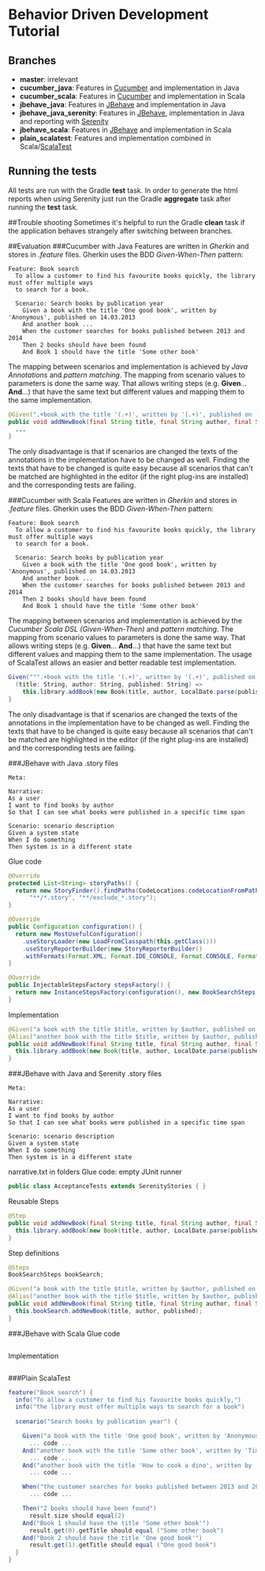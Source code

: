 # Behavior Driven Development Tutorial
## Branches
- __master__: irrelevant
- __cucumber_java__: Features in [Cucumber](https://cucumber.io/) and implementation in Java
- __cucumber_scala__: Features in [Cucumber](https://cucumber.io/) and implementation in Scala
- __jbehave_java__: Features in [JBehave](http://jbehave.org/) and implementation in Java
- __jbehave_java_serenity__: Features in [JBehave](http://jbehave.org/), implementation in Java and
reporting with [Serenity](http://www.thucydides.info/docs/serenity/)
- __jbehave_scala__: Features in [JBehave](http://jbehave.org/) and implementation in Scala
- __plain_scalatest__: Features and implementation combined in Scala/[ScalaTest](http://www.scalatest.org/)

## Running the tests
All tests are run with the Gradle __test__ task. In order to generate the html reports when using Serenity just
run the Gradle __aggregate__ task after running the __test__ task.

##Trouble shooting
Sometimes it's helpful to run the Gradle __clean__ task if the application behaves strangely after switching between branches.

##Evaluation
###Cucumber with Java
Features are written in *Gherkin* and stores in *.feature* files. Gherkin uses the BDD *Given-When-Then* pattern:
```
Feature: Book search
  To allow a customer to find his favourite books quickly, the library must offer multiple ways
  to search for a book.

  Scenario: Search books by publication year
    Given a book with the title 'One good book', written by 'Anonymous', published on 14.03.2013
    And another book ...
    When the customer searches for books published between 2013 and 2014
    Then 2 books should have been found
    And Book 1 should have the title 'Some other book'
```
The mapping between scenarios and implementation is achieved by *Java Annotations* and *pattern matching*. The mapping from
scenario values to parameters is done the same way. That allows writing steps (e.g. __Given__... __And__...) that have the same
text but different values and mapping them to the same implementation.
```java
@Given(".+book with the title '(.+)', written by '(.+)', published on (.+)")
public void addNewBook(final String title, final String author, final String published) {
  ...
}
```
The only disadvantage is that if scenarios are changed the texts of the annotations in the implementation have to be changed
as well. Finding the texts that have to be changed is quite easy because all scenarios that can't be matched are highlighted
in the editor (if the right plug-ins are installed) and the corresponding tests are failing.

###Cucumber with Scala
Features are written in *Gherkin* and stores in *.feature* files. Gherkin uses the BDD *Given-When-Then* pattern:
```
Feature: Book search
  To allow a customer to find his favourite books quickly, the library must offer multiple ways
  to search for a book.

  Scenario: Search books by publication year
    Given a book with the title 'One good book', written by 'Anonymous', published on 14.03.2013
    And another book ...
    When the customer searches for books published between 2013 and 2014
    Then 2 books should have been found
    And Book 1 should have the title 'Some other book'
```
The mapping between scenarios and implementation is achieved by the *Cucumber Scala DSL (Given-When-Then)* and *pattern matching*.
The mapping from scenario values to parameters is done the same way. That allows writing steps (e.g. __Given__... __And__...) that
have the same text but different values and mapping them to the same implementation. The usage of ScalaTest allows an easier and
better readable test implementation.
```scala
Given(""".+book with the title '(.+)', written by '(.+)', published on (.+)""") {
  (title: String, author: String, published: String) =>
    this.library.addBook(new Book(title, author, LocalDate.parse(published, dateFormatter)))
}
```
The only disadvantage is that if scenarios are changed the texts of the annotations in the implementation have to be changed as well.
Finding the texts that have to be changed is quite easy because all scenarios that can't be matched are highlighted in the editor
(if the right plug-ins are installed) and the corresponding tests are failing.

###JBehave with Java
.story files
```
Meta:

Narrative:
As a user
I want to find books by author
So that I can see what books were published in a specific time span

Scenario: scenario description
Given a system state
When I do something
Then system is in a different state
```
Glue code
```java
@Override
protected List<String> storyPaths() {
  return new StoryFinder().findPaths(CodeLocations.codeLocationFromPath("src/test/resources"),
      "**/*.story", "**/exclude_*.story");
}

@Override
public Configuration configuration() {
  return new MostUsefulConfiguration()
    .useStoryLoader(new LoadFromClasspath(this.getClass()))
    .useStoryReporterBuilder(new StoryReporterBuilder()
    .withFormats(Format.XML, Format.IDE_CONSOLE, Format.CONSOLE, Format.HTML, Format.TXT));
}

@Override
public InjectableStepsFactory stepsFactory() {
  return new InstanceStepsFactory(configuration(), new BookSearchSteps());
}
```
Implementation
```java
@Given("a book with the title $title, written by $author, published on $published")
@Alias("another book with the title $title, written by $author, published on $published")
public void addNewBook(final String title, final String author, final String published) {
  this.library.addBook(new Book(title, author, LocalDate.parse(published, dateTimeFormatter)));
}
```

###JBehave with Java and Serenity
.story files
```
Meta:

Narrative:
As a user
I want to find books by author
So that I can see what books were published in a specific time span

Scenario: scenario description
Given a system state
When I do something
Then system is in a different state
```
narrative.txt in folders
Glue code: empty JUnit runner
```java
public class AcceptanceTests extends SerenityStories { }
```
Reusable Steps
```java
@Step
public void addNewBook(final String title, final String author, final String published) {
  this.library.addBook(new Book(title, author, LocalDate.parse(published, dateTimeFormatter)));
}
```
Step definitions
```java
@Steps
BookSearchSteps bookSearch;

@Given("a book with the title $title, written by $author, published on $published")
@Alias("another book with the title $title, written by $author, published on $published")
public void addNewBook(final String title, final String author, final String published) {
  this.bookSearch.addNewBook(title, author, published);
}
```

###JBehave with Scala
Glue code
```scala

```
Implementation
```scala

```

###Plain ScalaTest
```scala
feature("Book search") {
  info("To allow a customer to find his favourite books quickly,")
  info("the library must offer multiple ways to search for a book")
  
  scenario("Search books by publication year") {

    Given("a book with the title 'One good book', written by 'Anonymous', published on 14.03.2013")
      ... code ...
    And("another book with the title 'Some other book', written by 'Tim Tomson', published on 23.08.2014")
      ... code ...
    And("another book with the title 'How to cook a dino', written by 'Fred Flintstone', published on 01.01.2012")
      ... code ...

    When("the customer searches for books published between 2013 and 2014")
      ... code ...

    Then("2 books should have been found")
      result.size should equal(2)
    And("Book 1 should have the title 'Some other book'")
      result.get(0).getTitle should equal ("Some other book")
    And("Book 2 should have the title 'One good book'")
      result.get(1).getTitle should equal ("One good book")
  }
}
```
